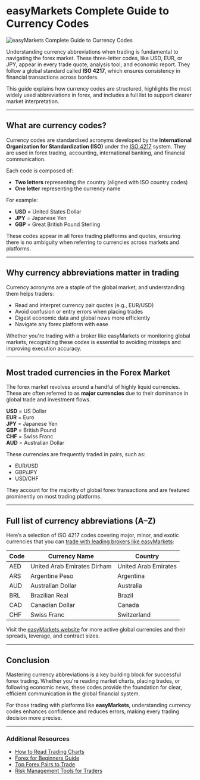 <!--meta
title: easyMarkets Complete Guide to Currency Codes
slug: easymarkets-complete-guide-to-currency-codes
canonical_url: https://www.easymarkets.com/eu/learn-centre/discover-trading/currency-acronyms-and-abbreviations/
date: 2025-10-17
keywords: [currency abbreviations,currency acronyms,forex currency codes,ISO 4217 currency codes,currency codes for trading]
primary-keyword: currency abbreviations
meta_description: Learn the meaning of currency abbreviations and codes like USD, EUR, and JPY. This guide explains ISO 4217 and how they’re used in forex trading.
seo_keywords: currency abbreviations,currency acronyms,forex currency codes,ISO 4217 currency codes,currency codes for trading
"og_image": "https://github.com/user-attachments/assets/ae3951fd-ed2c-4818-be29-a4434a553cab",
  "images": [
    "https://github.com/user-attachments/assets/3c65251f-4d91-4dfe-b091-eda5aac2c500"],
  "twitter_card": "easyMarkets"
-->

# easyMarkets Complete Guide to Currency Codes

![easyMarkets Complete Guide to Currency Codes](https://github.com/user-attachments/assets/3c65251f-4d91-4dfe-b091-eda5aac2c500)

Understanding currency abbreviations when trading is fundamental to navigating the forex market. These three-letter codes, like USD, EUR, or JPY, appear in every trade quote, analysis tool, and economic report. They follow a global standard called **ISO 4217**, which ensures consistency in financial transactions across borders.

This guide explains how currency codes are structured, highlights the most widely used abbreviations in forex, and includes a full list to support clearer market interpretation.

---

## What are currency codes?

Currency codes are standardised acronyms developed by the **International Organization for Standardization (ISO)** under the [ISO 4217](https://en.wikipedia.org/wiki/ISO_4217) system. They are used in forex trading, accounting, international banking, and financial communication.

Each code is composed of:

- **Two letters** representing the country (aligned with ISO country codes)
- **One letter** representing the currency name

For example:

- **USD** = United States Dollar  
- **JPY** = Japanese Yen  
- **GBP** = Great British Pound Sterling  

These codes appear in all forex trading platforms and quotes, ensuring there is no ambiguity when referring to currencies across markets and platforms.

---

## Why currency abbreviations matter in trading

Currency acronyms are a staple of the global market, and understanding them helps traders:

- Read and interpret currency pair quotes (e.g., EUR/USD)
- Avoid confusion or entry errors when placing trades
- Digest economic data and global news more efficiently
- Navigate any forex platform with ease

Whether you're trading with a broker like easyMarkets or monitoring global markets, recognizing these codes is essential to avoiding missteps and improving execution accuracy.

---

## Most traded currencies in the Forex Market

The forex market revolves around a handful of highly liquid currencies. These are often referred to as **major currencies** due to their dominance in global trade and investment flows.

**USD** = US Dollar  
**EUR** = Euro  
**JPY** = Japanese Yen  
**GBP** = British Pound  
**CHF** = Swiss Franc  
**AUD** = Australian Dollar  

These currencies are frequently traded in pairs, such as:

- EUR/USD  
- GBP/JPY  
- USD/CHF  

They account for the majority of global forex transactions and are featured prominently on most trading platforms.

---

## Full list of currency abbreviations (A–Z)

Here’s a selection of ISO 4217 codes covering major, minor, and exotic currencies that you can [trade with leading brokers like easyMarkets](https://github.com/JohnnyMTP/easyMarkets/blob/main/Top%20Forex%20Pairs%20to%20Trade.md):

| Code | Currency Name               | Country              |
| ---- | --------------------------- | -------------------- |
| AED  | United Arab Emirates Dirham | United Arab Emirates |
| ARS  | Argentine Peso              | Argentina            |
| AUD  | Australian Dollar           | Australia            |
| BRL  | Brazilian Real              | Brazil               |
| CAD  | Canadian Dollar             | Canada               |
| CHF  | Swiss Franc                 | Switzerland          |

Visit the [easyMarkets website](https://www.easymarkets.com/eu/trade/forex-spreads/) for more active global currencies and their spreads, leverage, and contract sizes.

---

## Conclusion

Mastering currency abbreviations is a key building block for successful forex trading. Whether you're reading market charts, placing trades, or following economic news, these codes provide the foundation for clear, efficient communication in the global financial system.

For those trading with platforms like **easyMarkets**, understanding currency codes enhances confidence and reduces errors, making every trading decision more precise.

---

### Additional Resources

- [How to Read Trading Charts](https://github.com/JohnnyMTP/easyMarkets/blob/main/A%20Beginner's%20Guide%20to%20Reading%20Trading%20Charts.md)
- [Forex for Beginners Guide](https://github.com/JohnnyMTP/easyMarkets/blob/main/Forex%20Trading%20For%20Beginners.md)
- [Top Forex Pairs to Trade](https://github.com/JohnnyMTP/easyMarkets/blob/main/Top%20Forex%20Pairs%20to%20Trade.md)
- [Risk Management Tools for Traders](https://github.com/JohnnyMTP/easyMarkets/blob/main/Risk%20Management%20Tools%20at%20easyMarkets.md)
